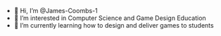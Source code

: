 - 👋 Hi, I’m @James-Coombs-1
- 👀 I’m interested in Computer Science and Game Design Education
- 🌱 I’m currently learning how to design and deliver games to students 


<!---
James-Coombs-1/James-Coombs-1 is a ✨ special ✨ repository because its `README.md` (this file) appears on your GitHub profile.
You can click the Preview link to take a look at your changes.
--->

